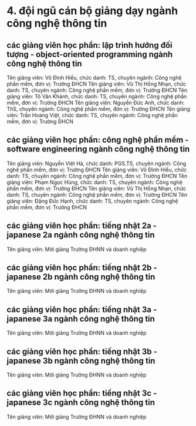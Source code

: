 # 4. đội ngũ cán bộ giảng dạy ngành công nghệ thông tin
## các giảng viên học phần: lập trình hướng đối tượng - object-oriented programming ngành công nghệ thông tin
Tên giảng viên: Võ Đình Hiếu, chức danh: TS, chuyên ngành: Công nghệ phần mềm, đơn vị: Trường ĐHCN
Tên giảng viên: Vũ Thị Hồng Nhạn, chức danh: TS, chuyên ngành: Công nghệ phần mềm, đơn vị: Trường ĐHCN
Tên giảng viên: Tô Văn Khánh, chức danh: TS, chuyên ngành: Công nghệ phần mềm, đơn vị: Trường ĐHCN
Tên giảng viên: Nguyễn Đức Anh, chức danh: ThS, chuyên ngành: Công nghệ phần mềm, đơn vị: Trường ĐHCN
Tên giảng viên: Trần Hoàng Việt, chức danh: TS, chuyên ngành: Công nghệ phần mềm, đơn vị: Trường ĐHCN
## các giảng viên học phần: công nghệ phần mềm - software engineering ngành công nghệ thông tin
Tên giảng viên: Nguyễn Việt Hà, chức danh: PGS.TS, chuyên ngành: Công nghệ phần mềm, đơn vị: Trường ĐHCN
Tên giảng viên: Võ Đình Hiếu, chức danh: TS, chuyên ngành: Công nghệ phần mềm, đơn vị: Trường ĐHCN
Tên giảng viên: Phạm Ngọc Hùng, chức danh: TS, chuyên ngành: Công nghệ phần mềm, đơn vị: Trường ĐHCN
Tên giảng viên: Vũ Thị Hồng Nhạn, chức danh: TS, chuyên ngành: Công nghệ phần mềm, đơn vị: Trường ĐHCN
Tên giảng viên: Đặng Đức Hạnh, chức danh: TS, chuyên ngành: Công nghệ phần mềm, đơn vị: Trường ĐHCN
## các giảng viên học phần: tiếng nhật 2a - japanese 2a ngành công nghệ thông tin
Tên giảng viên: Mời giảng Trường ĐHNN và doanh nghiệp
## các giảng viên học phần: tiếng nhật 2b - japanese 2b ngành công nghệ thông tin
Tên giảng viên: Mời giảng Trường ĐHNN và doanh nghiệp
## các giảng viên học phần: tiếng nhật 3a - japanese 3a ngành công nghệ thông tin
Tên giảng viên: Mời giảng Trường ĐHNN và doanh nghiệp
## các giảng viên học phần: tiếng nhật 3b - japanese 3b ngành công nghệ thông tin
Tên giảng viên: Mời giảng Trường ĐHNN và doanh nghiệp
## các giảng viên học phần: tiếng nhật 3c - japanese 3c ngành công nghệ thông tin
Tên giảng viên: Mời giảng Trường ĐHNN và doanh nghiệp

